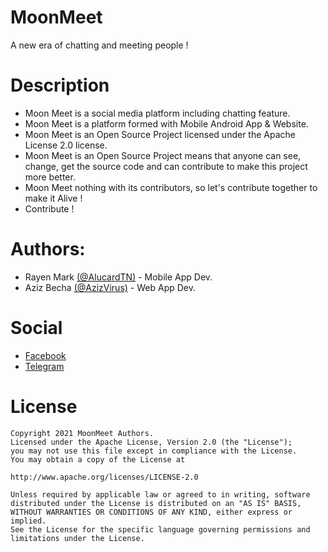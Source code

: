 # MoonMeet
A new era of chatting and meeting people !

# Description
- Moon Meet is a social media platform including chatting feature.
- Moon Meet is a platform formed with Mobile Android App & Website.
- Moon Meet is an Open Source Project licensed under the Apache License 2.0 license.
- Moon Meet is an Open Source Project means that anyone can see, change, get the source code and can contribute to make this project more better.
- Moon Meet nothing with its contributors, so let's contribute together to make it Alive !
- Contribute !

# Authors:
- Rayen Mark [(@AlucardTN)](https://github.com/AlucardTN) - Mobile App Dev.
- Aziz Becha [(@AzizVirus)](https://github.com/AzizVirus) - Web App Dev.

# Social
- [Facebook](https://www.facebook.com/moonmeet.inc)
- [Telegram](https://t.me/MoonMeet)

# License
   ```
   Copyright 2021 MoonMeet Authors.
   Licensed under the Apache License, Version 2.0 (the "License");
   you may not use this file except in compliance with the License.
   You may obtain a copy of the License at

   http://www.apache.org/licenses/LICENSE-2.0

   Unless required by applicable law or agreed to in writing, software
   distributed under the License is distributed on an "AS IS" BASIS,
   WITHOUT WARRANTIES OR CONDITIONS OF ANY KIND, either express or implied.
   See the License for the specific language governing permissions and
   limitations under the License.
   ```

